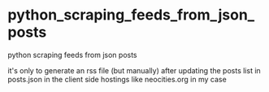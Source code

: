 # python_scraping_feeds_from_json_posts
python scraping feeds from json posts

it's only to generate an rss file (but manually) after updating the posts list in posts.json in the client side hostings like neocities.org in my case